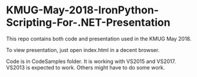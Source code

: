 # KMUG-May-2018-IronPython-Scripting-For-.NET-Presentation

This repo contains both code and presentation used in the KMUG May 2018.

To view presentation, just open index.html in a decent browser.

Code is in CodeSamples folder. It is working with VS2015 and VS2017. VS2013 is expected to work. Others might have to do some work.
